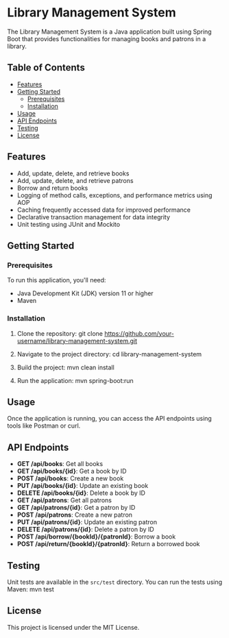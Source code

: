 # Library Management System

The Library Management System is a Java application built using Spring Boot that provides functionalities for managing books and patrons in a library.

## Table of Contents

- [Features](#features)
- [Getting Started](#getting-started)
  - [Prerequisites](#prerequisites)
  - [Installation](#installation)
- [Usage](#usage)
- [API Endpoints](#api-endpoints)
- [Testing](#testing)
- [License](#license)

## Features

- Add, update, delete, and retrieve books
- Add, update, delete, and retrieve patrons
- Borrow and return books
- Logging of method calls, exceptions, and performance metrics using AOP
- Caching frequently accessed data for improved performance
- Declarative transaction management for data integrity
- Unit testing using JUnit and Mockito

## Getting Started

### Prerequisites

To run this application, you'll need:

- Java Development Kit (JDK) version 11 or higher
- Maven

### Installation

1. Clone the repository:
git clone https://github.com/your-username/library-management-system.git


2. Navigate to the project directory:
cd library-management-system


3. Build the project:
mvn clean install


4. Run the application:
mvn spring-boot:run


## Usage

Once the application is running, you can access the API endpoints using tools like Postman or curl.

## API Endpoints

- **GET /api/books**: Get all books
- **GET /api/books/{id}**: Get a book by ID
- **POST /api/books**: Create a new book
- **PUT /api/books/{id}**: Update an existing book
- **DELETE /api/books/{id}**: Delete a book by ID
- **GET /api/patrons**: Get all patrons
- **GET /api/patrons/{id}**: Get a patron by ID
- **POST /api/patrons**: Create a new patron
- **PUT /api/patrons/{id}**: Update an existing patron
- **DELETE /api/patrons/{id}**: Delete a patron by ID
- **POST /api/borrow/{bookId}/{patronId}**: Borrow a book
- **POST /api/return/{bookId}/{patronId}**: Return a borrowed book

## Testing

Unit tests are available in the `src/test` directory. You can run the tests using Maven:
mvn test


## License

This project is licensed under the MIT License.
